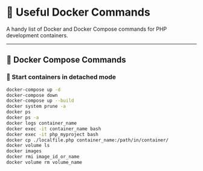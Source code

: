 # 🐚 Useful Docker Commands

A handy list of Docker and Docker Compose commands for PHP development containers.

---

## 🐳 Docker Compose Commands

### 🔄 Start containers in detached mode
```bash
docker-compose up -d
docker-compose down
docker-compose up --build
docker system prune -a
docker ps
docker ps -a
docker logs container_name
docker exec -it container_name bash
docker exec -it php_myproject bash
docker cp ./localfile.php container_name:/path/in/container/
docker volume ls
docker images
docker rmi image_id_or_name
docker volume rm volume_name
